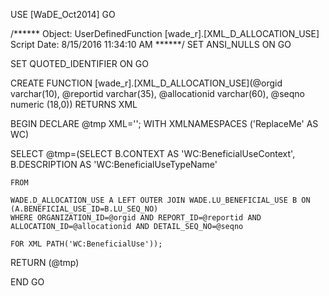 ﻿USE [WaDE_Oct2014]
GO

/****** Object:  UserDefinedFunction [wade_r].[XML_D_ALLOCATION_USE]    Script Date: 8/15/2016 11:34:10 AM ******/
SET ANSI_NULLS ON
GO

SET QUOTED_IDENTIFIER ON
GO


CREATE FUNCTION [wade_r].[XML_D_ALLOCATION_USE](@orgid varchar(10), @reportid varchar(35), @allocationid varchar(60), @seqno numeric (18,0)) 
RETURNS XML

BEGIN
DECLARE @tmp XML='';
WITH XMLNAMESPACES ('ReplaceMe' AS WC)

SELECT @tmp=(SELECT B.CONTEXT AS 'WC:BeneficialUseContext',
	B.DESCRIPTION AS 'WC:BeneficialUseTypeName'
	
	FROM  
	
	WADE.D_ALLOCATION_USE A LEFT OUTER JOIN WADE.LU_BENEFICIAL_USE B ON (A.BENEFICIAL_USE_ID=B.LU_SEQ_NO) 
	WHERE ORGANIZATION_ID=@orgid AND REPORT_ID=@reportid AND ALLOCATION_ID=@allocationid AND DETAIL_SEQ_NO=@seqno
	
	FOR XML PATH('WC:BeneficialUse'));

RETURN (@tmp)
 
END
GO


